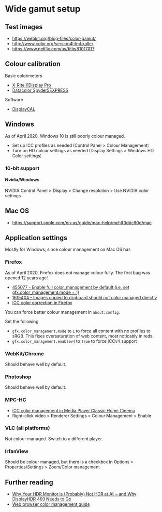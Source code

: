 # Wide gamut setup

## Test images

* https://webkit.org/blog-files/color-gamut/
* http://www.color.org/version4html.xalter
* https://www.netflix.com/us/title/81017017

## Colour calibration

Basic colorimeters

* [X-Rite i1Display Pro](https://www.amazon.com/dp/B0055MBQOW)
* [Datacolor Spyder5EXPRESS](https://www.amazon.com/dp/B00UBSL2TO)

Software

* [DisplayCAL](https://displaycal.net/)

## Windows

As of April 2020, Windows 10 is still poorly colour managed.

* Set up ICC profiles as needed (Control Panel > Colour Management)
* Turn on HD colour settings as needed (Display Settings > Windows HD Color settings)

### 10-bit support

#### Nvidia/Windows

NVIDIA Control Panel > Display > Change resolution > Use NVIDIA color settings

## Mac OS

* https://support.apple.com/en-us/guide/mac-help/mchlf3ddc60d/mac

## Application settings 

Mostly for Windows, since colour management on Mac OS has 

### Firefox

As of April 2020, Firefox does not manage colour fully. The first bug was opened 12 years ago!

* [455077 - Enable full color_management by default (i.e. set gfx.color_management.mode = 1)](https://bugzilla.mozilla.org/show_bug.cgi?id=455077)
* [1615404 - Images copied to clipboard should not color managed directly](https://bugzilla.mozilla.org/show_bug.cgi?id=1615404)
* [ICC color correction in Firefox](https://developer.mozilla.org/en-US/docs/Mozilla/Firefox/Releases/3.5/ICC_color_correction_in_Firefox)

You can force better colour management in `about:config`.

Set the following

* `gfx.color_management.mode` to `1` to force all content with no profiles to sRGB. This fixes oversaturation of web content, most noticably in reds.
* `gfx.color_management.enablev4` to `true` to force ICCv4 support

### WebKit/Chrome

Should behave well by default.

### Photoshop

Should behave well by default.

### MPC-HC

* [ICC color management in Media Player Classic Home Cinema](https://voxelium.wordpress.com/2010/09/20/icc-color-management-in-media-player-classic-home-cinema/)
* Right-click video > Renderer Settings > Colour Management > Enable

### VLC (all platforms)

Not colour managed. Switch to a different player.

### IrfanView

Should be colour managed, but there is a checkbox in Options > Properties/Settings > Zoom/Color management

## Further reading

* [Why Your HDR Monitor is (Probably) Not HDR at All – and Why DisplayHDR 400 Needs to Go](https://www.tftcentral.co.uk/blog/why-your-hdr-monitor-is-probably-not-hdr-at-all-and-why-displayhdr-400-needs-to-go/)
* [Web browser color management guide](https://cameratico.com/guides/web-browser-color-management-guide/)

